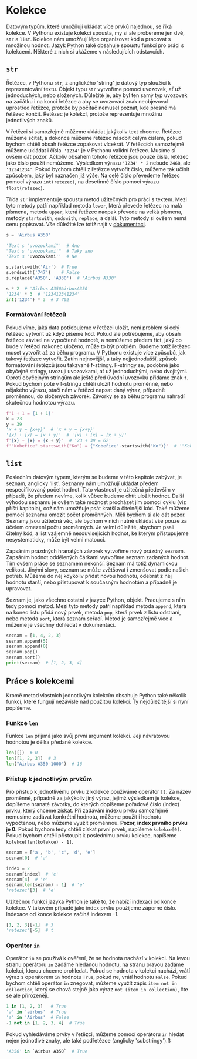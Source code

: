 # Kolekce

Datovým typům, které umožňují ukládat více prvků najednou, se říká kolekce.
V Pythonu existuje kolekcí spousta, my si ale probereme jen dvě, `str` a `list`.
Kolekce nám umožňují lépe organizovat kód a pracovat s množinou hodnot. Jazyk
Python také obsahuje spoustu funkcí pro práci s kolekcemi. Některé z nich si
ukážeme v následujících odstavcích.

## `str`

Řetězec, v Pythonu `str`, z anglického 'string' je datový typ sloužící
k reprezentování textu. Objekt typu `str` vytvoříme pomocí uvozovek, ať už
jednoduchých, nebo složených. Důležité je, aby byl ten samý typ uvozovek
na začátku i na konci řetězce a aby se uvozovací znak neobjevoval uprostřed
řetězce, protože by počítač nemusel poznat, kde přesně má řetězec končit.
Řetězec je kolekcí, protože reprezentuje množinu jednotlivých znaků.

V řetězci si samozřejmě můžeme ukládat jakýkoliv text chceme. Řetězce můžeme
sčítat, a dokonce můžeme řetězec násobit celým číslem, pokud bychom chtěli
obsah řetězce zopakovat vícekrát. V řetězcích samozřejmě můžeme ukládat i čísla.
`'1234'` je v Pythonu validní řetězec. Musíme si ovšem dát pozor. Ačkoliv
obsahem tohoto řetězce jsou pouze čísla, řetězec jako číslo použít nemůžeme.
Výsledkem výrazu `'1234' * 2` nebude `2468`, ale `'12341234'`. Pokud bychom
chtěli z řetězce vytvořit číslo, můžeme tak učinit způsobem, jaký byl naznačen
již výše. Na celé číslo převedeme řetězec pomocí výrazu `int(retezec)`,
na desetinné číslo pomocí výrazu `float(retezec)`.

Třída `str` implementuje spoustu metod užitečných pro práci s textem. Mezi tyto
metody patří například metoda `lower`, která převede řetězec na malá písmena,
metoda `upper`, která řetězec naopak převede na velká písmena, metody
`startswith`, `endswith`, `replace`, a další. Tyto metody si ovšem nemá cenu
popisovat. Vše důležité lze totiž najít
v [dokumentaci](https://docs.python.org/3/library/stdtypes.html#textseq).

```Python
s = 'Airbus A350'

'Text s "uvozovkami"'  # Ano
"Text s 'uvozovkami'"  # Taky ano
'Text s 'uvozovkami''  # Ne

s.startswith('Air')  # True
s.endswith('747')    # False
s.replace('A350', 'A330')  # 'Airbus A330'

s * 2  # 'Airbus A350AirbusA350'
'1234' * 3  # '123412341234'
int('1234') * 3  # 3 702
```

### Formátování řetězců

Pokud víme, jaká data potřebujeme v řetězci uložit, není problém si celý
řetězec vytvořit už když píšeme kód. Pokud ale potřebujeme, aby obsah řetězce
závisel na vypočtené hodnotě, a nemůžeme předem říct, jaký co bude v řetězci
nakonec uloženo, může to být problém. Budeme totiž řetězec muset vytvořit až
za běhu programu. V Pythonu existuje více způsobů, jak takový řetězec vytvořit.
Zatím nejnovější, a taky nejjednodušší, způsob formátování řetězců jsou
takzvané f-stringy. F-stringy se, podobně jako obyčejné stringy, uvozují
uvozovkami, ať už jednoduchými, nebo dvojitými. Oproti obyčejným stringům
ale ještě před úvodní uvozovku přidáme znak `f`. Pokud bychom poté v f-stringu
chtěli uložit hodnotu proměnné, nebo nějakého výrazu, stačí nám v řetězci napsat
daný výraz, případně proměnnou, do složených závorek. Závorky se za běhu
programu nahradí skutečnou hodnotou výrazu.

```Python
f'1 + 1 = {1 + 1}'
x = 23
y = 39
'x + y = {x+y}'  # 'x + y = {x+y}'
'{x} + {x} = {x + y}'  # '{x} + {x} = {x + y}'
f'{x} + {x} = {x + y}'  # '23 + 39 = 62'
f'"Kobeřice".startswith("Ko") = {"Kobeřice".startswith("Ko")}'  # '"Kobeřice".startswith("Ko") = True'
```

## `list`

Posledním datovým typem, kterým se budeme v této kapitole zabývat, je seznam,
anglicky 'list'. Seznamy nám umožňují ukládat předem nespecifikovaný počet hodnot.
Tato vlastnost je užitečná především v případě, že předem nevíme, kolik vůbec
budeme chtít uložit hodnot. Další výhodou seznamu je ovšem také možnost
procházet jím pomocí cyklu (viz příští kapitola), což nám umožňuje psát kratší
a čitelnější kód. Také můžeme pomocí seznamu omezit počet proměnných. Měli
bychom si ale dát pozor. Seznamy jsou užitečná věc, ale bychom v nich nutně
ukládat vše pouze za účelem omezení počtu proměnných. Je velmi důležité, abychom
psali čitelný kód, a list vzájemně nesouvisejících hodnot, ke kterým
přistupujeme nesystematicky, může být velmi matoucí.

Zapsáním prázdných hranatých závorek vytvoříme nový prázdný seznam. Zapsáním
hodnot oddělených čárkami vytvoříme seznam zadaných hodnot. Tím ovšem práce
se seznamem nekončí. Seznam má totiž dynamickou velikost. Jinými slovy,
seznam se může zvětšovat i zmenšovat podle našich potřeb. Můžeme do něj kdykoliv
přidat novou hodnotu, odebrat z něj hodnotu starší, nebo přistupovat k současným
hodnotám a případně je upravovat.

Seznam je, jako všechno ostatní v jazyce Python, objekt. Pracujeme s ním tedy
pomocí metod. Mezi tyto metody patří například metoda `append`, která na konec
listu přidá nový prvek, metoda `pop`, která prvek z listu odstraní, nebo metoda
`sort`, která seznam seřadí. Metod je samozřejmě více a můžeme je všechny
dohledat v dokumentaci.

```Python
seznam = [1, 4, 2, 3]
seznam.append(5)
seznam.append(0)
seznam.pop()
seznam.sort()
print(seznam)  # [1, 2, 3, 4]

```

## Práce s kolekcemi

Kromě metod vlastních jednotlivým kolekcím obsahuje Python také několik funkcí,
které fungují nezávisle nad použitou kolekcí. Ty nejdůležitější si nyní
popíšeme.

### Funkce `len`

Funkce `len` přijímá jako svůj první argument kolekci. Její návratovou hodnotou
je délka předané kolekce.

```Python
len([])  # 0
len([1, 2, 3])  # 3
len("Airbus A350-1000")  # 16
```

### Přístup k jednotlivým prvkům

Pro přístup k jednotlivému prvku z kolekce používáme operátor `[]`. Za název
proměnné, případně za jakýkoliv jiný výraz, jejímž výsledkem je kolekce,
dopíšeme hranaté závorky, do kterých dopíšeme pořadové číslo (index) prvku,
který chceme získat. Při zadávání indexu prvku samozřejmě nemusíme zadávat
konkrétní hodnotu, můžeme použít i hodnotu vypočtenou, nebo můžeme využít
proměnnou. **Pozor, index prvního prvku je 0.** Pokud bychom tedy chtěli získat
první prvek, napíšeme `kolekce[0]`. Pokud bychom chtěli přistoupit k poslednímu
prvku kolekce, napíšeme `kolekce[len(kolekce) - 1]`.

```Python
seznam = ['a', 'b', 'c', 'd', 'e']
seznam[0]  # 'a'

index = 2
seznam[index]  # 'c'
seznam[4]  # 'e'
seznam[len(seznam) - 1]  # 'e'
'retezec'[3]  # 'e'
```

Užitečnou funkcí jazyka Python je také to, že nabízí indexaci od konce kolekce.
V takovém případě jako index prvku použijeme záporné číslo. Indexace od konce
kolekce začíná indexem -1.

```Python
[1, 2, 3][-1]  # 3
'retezec'[-5]  # t
```

### Operátor `in`

Operátor `in` se používá k ověření, že se hodnota nachází v kolekci. Na levou
stranu operátoru `in` zadáme hledanou hodnotu, na stranu pravou zadáme kolekci,
kterou chceme prohledat. Pokud se hodnota v kolekci nachází, vrátí výraz
s operátorem `in` hodnotu `True`, pokud ne, vrátí hodnotu `False`. Pokud bychom
chtěli operátor `in` znegovat, můžeme využít zápis `item not in collection`,
který se chová stejně jako výraz `not (item in collection)`, čte se ale
přirozeněji.

```Python
1 in [1, 2, 3]   # True
'a' in 'airbus'  # True
'a' in 'Airbus'  # False
-1 not in [1, 2, 3, 4]  # True
```

Pokud vyhledáváme prvky v řetězci, můžeme pomocí operátoru `in` hledat nejen
jednotlivé znaky, ale také podřetězce (anglicky 'substringy').ß

```Python
'A350' in `Airbus A350`  # True
```
